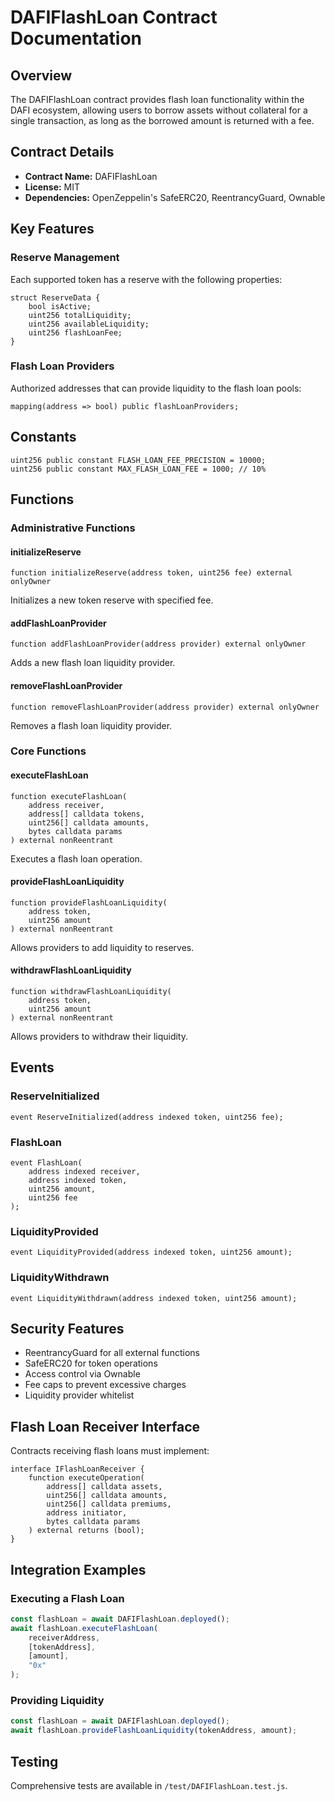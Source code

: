 # DAFIFlashLoan Contract Documentation

## Overview
The DAFIFlashLoan contract provides flash loan functionality within the DAFI ecosystem, allowing users to borrow assets without collateral for a single transaction, as long as the borrowed amount is returned with a fee.

## Contract Details
- **Contract Name:** DAFIFlashLoan
- **License:** MIT
- **Dependencies:** OpenZeppelin's SafeERC20, ReentrancyGuard, Ownable

## Key Features

### Reserve Management
Each supported token has a reserve with the following properties:
```solidity
struct ReserveData {
    bool isActive;
    uint256 totalLiquidity;
    uint256 availableLiquidity;
    uint256 flashLoanFee;
}
```

### Flash Loan Providers
Authorized addresses that can provide liquidity to the flash loan pools:
```solidity
mapping(address => bool) public flashLoanProviders;
```

## Constants

```solidity
uint256 public constant FLASH_LOAN_FEE_PRECISION = 10000;
uint256 public constant MAX_FLASH_LOAN_FEE = 1000; // 10%
```

## Functions

### Administrative Functions

#### initializeReserve
```solidity
function initializeReserve(address token, uint256 fee) external onlyOwner
```
Initializes a new token reserve with specified fee.

#### addFlashLoanProvider
```solidity
function addFlashLoanProvider(address provider) external onlyOwner
```
Adds a new flash loan liquidity provider.

#### removeFlashLoanProvider
```solidity
function removeFlashLoanProvider(address provider) external onlyOwner
```
Removes a flash loan liquidity provider.

### Core Functions

#### executeFlashLoan
```solidity
function executeFlashLoan(
    address receiver,
    address[] calldata tokens,
    uint256[] calldata amounts,
    bytes calldata params
) external nonReentrant
```
Executes a flash loan operation.

#### provideFlashLoanLiquidity
```solidity
function provideFlashLoanLiquidity(
    address token,
    uint256 amount
) external nonReentrant
```
Allows providers to add liquidity to reserves.

#### withdrawFlashLoanLiquidity
```solidity
function withdrawFlashLoanLiquidity(
    address token,
    uint256 amount
) external nonReentrant
```
Allows providers to withdraw their liquidity.

## Events

### ReserveInitialized
```solidity
event ReserveInitialized(address indexed token, uint256 fee);
```

### FlashLoan
```solidity
event FlashLoan(
    address indexed receiver,
    address indexed token,
    uint256 amount,
    uint256 fee
);
```

### LiquidityProvided
```solidity
event LiquidityProvided(address indexed token, uint256 amount);
```

### LiquidityWithdrawn
```solidity
event LiquidityWithdrawn(address indexed token, uint256 amount);
```

## Security Features
- ReentrancyGuard for all external functions
- SafeERC20 for token operations
- Access control via Ownable
- Fee caps to prevent excessive charges
- Liquidity provider whitelist

## Flash Loan Receiver Interface
Contracts receiving flash loans must implement:
```solidity
interface IFlashLoanReceiver {
    function executeOperation(
        address[] calldata assets,
        uint256[] calldata amounts,
        uint256[] calldata premiums,
        address initiator,
        bytes calldata params
    ) external returns (bool);
}
```

## Integration Examples

### Executing a Flash Loan
```javascript
const flashLoan = await DAFIFlashLoan.deployed();
await flashLoan.executeFlashLoan(
    receiverAddress,
    [tokenAddress],
    [amount],
    "0x"
);
```

### Providing Liquidity
```javascript
const flashLoan = await DAFIFlashLoan.deployed();
await flashLoan.provideFlashLoanLiquidity(tokenAddress, amount);
```

## Testing
Comprehensive tests are available in `/test/DAFIFlashLoan.test.js`.
